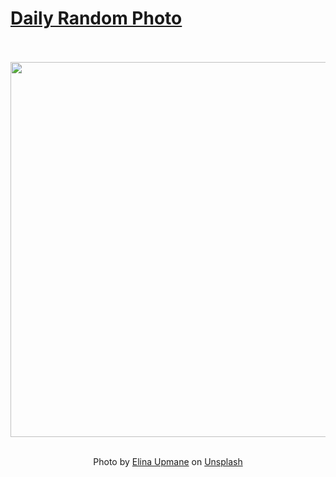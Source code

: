 # [Daily Random Photo](https://www.dailyrandomphoto.com/)

<div align="center">
  <br>
  <br>
  <a href="https://www.dailyrandomphoto.com/p/2021/2021-12-15/"><img src="https://images.unsplash.com/photo-1587614977337-3e79efca31c4?crop=entropy&cs=tinysrgb&fit=max&fm=jpg&ixid=Mnw3NzUwOHwwfDF8cmFuZG9tfHx8fHx8fHx8MTYzOTUyNzU4Ng&ixlib=rb-1.2.1&q=80&w=1080" width="600px"></a>
  <br>
  <br>
  <p class="has-text-grey">Photo by <a href="https://unsplash.com/@upmane?utm_source=Daily%20Random%20Photo&amp;utm_medium=referral" target="_blank" rel="noopener noreferrer">Elina Upmane</a> on <a href="https://unsplash.com/photos/WlPWoJVpByA?utm_source=Daily%20Random%20Photo&amp;utm_medium=referral" target="_blank" rel="noopener noreferrer">Unsplash</a></p>
</div>
